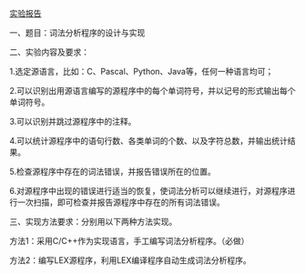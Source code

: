 [实验报告](./handin/)

一、题目：词法分析程序的设计与实现

二、实验内容及要求：

1.选定源语言，比如：C、Pascal、Python、Java等，任何一种语言均可；

2.可以识别出用源语言编写的源程序中的每个单词符号，并以记号的形式输出每个单词符号。

3.可以识别并跳过源程序中的注释。

4.可以统计源程序中的语句行数、各类单词的个数、以及字符总数，并输出统计结果。

5.检查源程序中存在的词法错误，并报告错误所在的位置。

6.对源程序中出现的错误进行适当的恢复，使词法分析可以继续进行，对源程序进行一次扫描，即可检查并报告源程序中存在的所有词法错误。

三、实现方法要求：分别用以下两种方法实现。

方法1：采用C/C++作为实现语言，手工编写词法分析程序。（必做）

方法2：编写LEX源程序，利用LEX编译程序自动生成词法分析程序。
